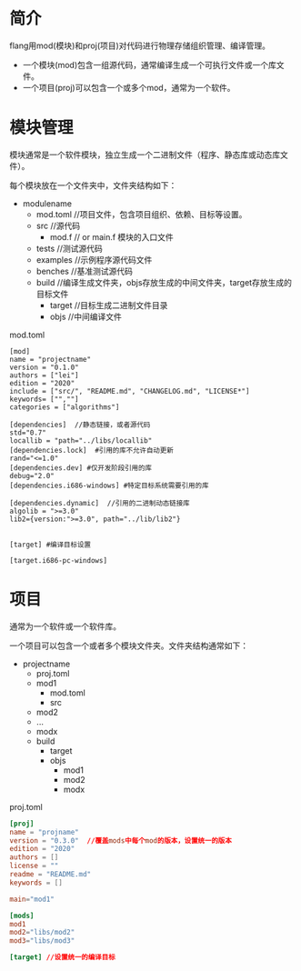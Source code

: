 # 简介

flang用mod(模块)和proj(项目)对代码进行物理存储组织管理、编译管理。

+ 一个模块(mod)包含一组源代码，通常编译生成一个可执行文件或一个库文件。
+ 一个项目(proj)可以包含一个或多个mod，通常为一个软件。

# 模块管理

模块通常是一个软件模块，独立生成一个二进制文件（程序、静态库或动态库文件）。

每个模块放在一个文件夹中，文件夹结构如下：

+ modulename
    + mod.toml  //项目文件，包含项目组织、依赖、目标等设置。
    + src  //源代码
        + mod.f // or main.f 模块的入口文件
	+ tests //测试源代码
	+ examples //示例程序源代码文件
	+ benches //基准测试源代码
    + build  //编译生成文件夹，objs存放生成的中间文件夹，target存放生成的目标文件
        + target //目标生成二进制文件目录
        + objs //中间编译文件


mod.toml
~~~
[mod]
name = "projectname"
version = "0.1.0"
authors = ["lei"]
edition = "2020"
include = ["src/", "README.md", "CHANGELOG.md", "LICENSE*"]
keywords= ["",""]
categories = ["algorithms"]

[dependencies]  //静态链接，或者源代码
std="0.7"
locallib = "path="../libs/locallib"
[dependencies.lock]  #引用的库不允许自动更新
rand="<=1.0"
[dependencies.dev] #仅开发阶段引用的库
debug="2.0"
[dependencies.i686-windows] #特定目标系统需要引用的库

[dependencies.dynamic]  //引用的二进制动态链接库
algolib = ">=3.0"
lib2={version:">=3.0", path="../lib/lib2"}


[target] #编译目标设置

[target.i686-pc-windows]

~~~

# 项目

通常为一个软件或一个软件库。

一个项目可以包含一个或者多个模块文件夹。文件夹结构通常如下：

+ projectname
    + proj.toml
    + mod1
        + mod.toml
        + src
    + mod2
	+ ...
    + modx
    + build
        + target
        + objs
            - mod1
            - mod2
            - modx

proj.toml

~~~toml
[proj]
name = "projname"
version = "0.3.0"  //覆盖mods中每个mod的版本，设置统一的版本
edition = "2020"
authors = []
license = ""
readme = "README.md"
keywords = []

main="mod1"

[mods]
mod1
mod2="libs/mod2"
mod3="libs/mod3"

[target] //设置统一的编译目标
~~~